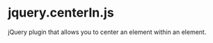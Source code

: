 jquery.centerIn.js
==================

jQuery plugin that allows you to center an element within an element.
